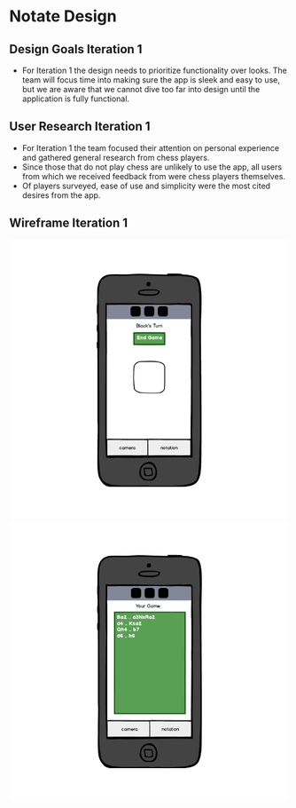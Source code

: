 # Notate Design

## Design Goals Iteration 1
- For Iteration 1 the design needs to prioritize functionality over looks. The team will focus time into making sure the app is sleek and easy to use, but we are aware that we cannot dive too far into design until the application is fully functional.

## User Research Iteration 1
- For Iteration 1 the team focused their attention on personal experience and gathered general research from chess players. 
- Since those that do not play chess are unlikely to use the app, all users from which we received feedback from were chess players themselves.
- Of players surveyed, ease of use and simplicity were the most cited desires from the app.

## Wireframe Iteration 1
![Camera Page](./Camera_Page_Wireframe.png)
![Notation Page](./Notation_Page_Wireframe.png)